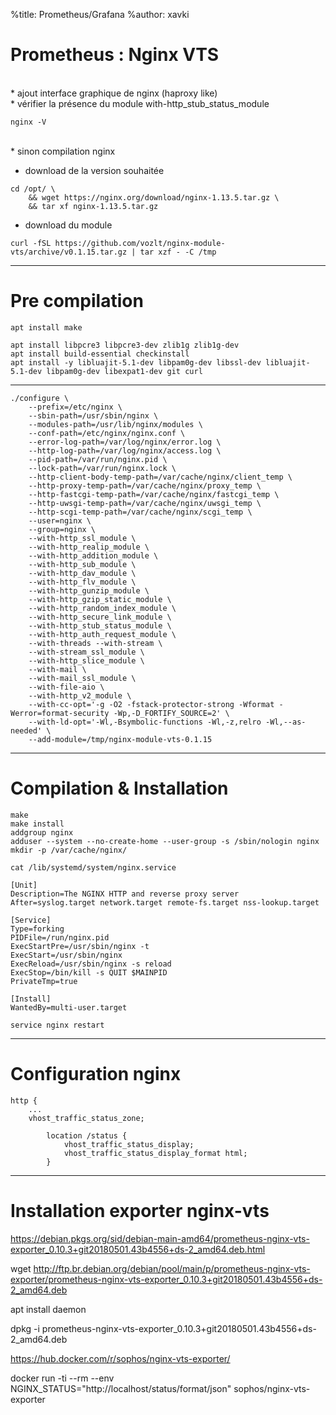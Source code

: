 %title: Prometheus/Grafana
%author: xavki


# Prometheus : Nginx VTS


<br>
* ajout interface graphique de nginx (haproxy like)

<br>
* vérifier la présence du module with-http_stub_status_module

```
nginx -V
```

<br>
* sinon compilation nginx 

* download de la version souhaitée

```
cd /opt/ \
    && wget https://nginx.org/download/nginx-1.13.5.tar.gz \
    && tar xf nginx-1.13.5.tar.gz
```

* download du module

```
curl -fSL https://github.com/vozlt/nginx-module-vts/archive/v0.1.15.tar.gz | tar xzf - -C /tmp
```

-------------------------------------------------------------------------------------------------

# Pre compilation


```
apt install make
```

```
apt install libpcre3 libpcre3-dev zlib1g zlib1g-dev
apt install build-essential checkinstall
apt install -y libluajit-5.1-dev libpam0g-dev libssl-dev libluajit-5.1-dev libpam0g-dev libexpat1-dev git curl
```

------------------------------------------------------------------------------------------------

```
./configure \
    --prefix=/etc/nginx \
    --sbin-path=/usr/sbin/nginx \
    --modules-path=/usr/lib/nginx/modules \
    --conf-path=/etc/nginx/nginx.conf \
    --error-log-path=/var/log/nginx/error.log \
    --http-log-path=/var/log/nginx/access.log \
    --pid-path=/var/run/nginx.pid \
    --lock-path=/var/run/nginx.lock \
    --http-client-body-temp-path=/var/cache/nginx/client_temp \
    --http-proxy-temp-path=/var/cache/nginx/proxy_temp \
    --http-fastcgi-temp-path=/var/cache/nginx/fastcgi_temp \
    --http-uwsgi-temp-path=/var/cache/nginx/uwsgi_temp \
    --http-scgi-temp-path=/var/cache/nginx/scgi_temp \
    --user=nginx \
    --group=nginx \
    --with-http_ssl_module \
    --with-http_realip_module \
    --with-http_addition_module \
    --with-http_sub_module \
    --with-http_dav_module \
    --with-http_flv_module \
    --with-http_gunzip_module \
    --with-http_gzip_static_module \
    --with-http_random_index_module \
    --with-http_secure_link_module \
    --with-http_stub_status_module \
    --with-http_auth_request_module \
    --with-threads --with-stream \
    --with-stream_ssl_module \
    --with-http_slice_module \
    --with-mail \
    --with-mail_ssl_module \
    --with-file-aio \
    --with-http_v2_module \
    --with-cc-opt='-g -O2 -fstack-protector-strong -Wformat -Werror=format-security -Wp,-D_FORTIFY_SOURCE=2' \
    --with-ld-opt='-Wl,-Bsymbolic-functions -Wl,-z,relro -Wl,--as-needed' \
    --add-module=/tmp/nginx-module-vts-0.1.15
```

---------------------------------------------------------------------------------------------

# Compilation & Installation


```
make
make install
addgroup nginx
adduser --system --no-create-home --user-group -s /sbin/nologin nginx
mkdir -p /var/cache/nginx/

cat /lib/systemd/system/nginx.service

[Unit]
Description=The NGINX HTTP and reverse proxy server
After=syslog.target network.target remote-fs.target nss-lookup.target

[Service]
Type=forking
PIDFile=/run/nginx.pid
ExecStartPre=/usr/sbin/nginx -t
ExecStart=/usr/sbin/nginx
ExecReload=/usr/sbin/nginx -s reload
ExecStop=/bin/kill -s QUIT $MAINPID
PrivateTmp=true

[Install]
WantedBy=multi-user.target

service nginx restart
```



--------------------------------------------------------------------------------------------

# Configuration nginx

```
http {
    ...
    vhost_traffic_status_zone;

```

```
        location /status {
            vhost_traffic_status_display;
            vhost_traffic_status_display_format html;
        }
```

-------------------------------------------------------------------------------------------

# Installation exporter nginx-vts


https://debian.pkgs.org/sid/debian-main-amd64/prometheus-nginx-vts-exporter_0.10.3+git20180501.43b4556+ds-2_amd64.deb.html

wget http://ftp.br.debian.org/debian/pool/main/p/prometheus-nginx-vts-exporter/prometheus-nginx-vts-exporter_0.10.3+git20180501.43b4556+ds-2_amd64.deb

apt install daemon

dpkg -i prometheus-nginx-vts-exporter_0.10.3+git20180501.43b4556+ds-2_amd64.deb




https://hub.docker.com/r/sophos/nginx-vts-exporter/


docker run  -ti --rm --env NGINX_STATUS="http://localhost/status/format/json" sophos/nginx-vts-exporter
